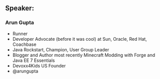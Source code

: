 ## Speaker: 

### Arun Gupta

* Runner
* Developer Advocate (before it was cool) at Sun, Oracle, Red Hat, Coachbase
* Java Rockstart, Champion, User Group Leader
* Blogger and Author most recently Minecraft Modding with Forge and Java EE 7 Essentials 
* Devoxx4Kids US Founder
* @arungupta



